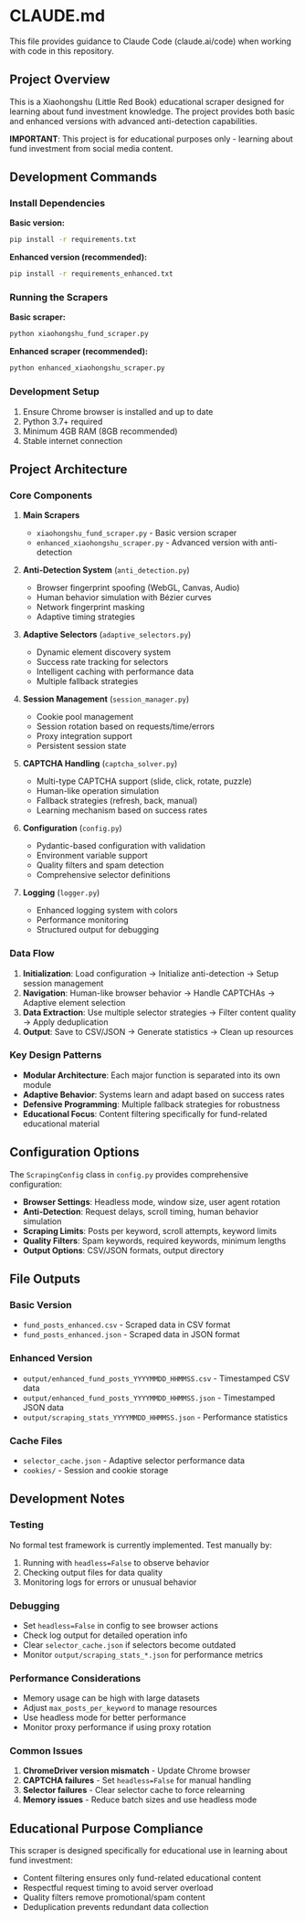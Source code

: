 # CLAUDE.md

This file provides guidance to Claude Code (claude.ai/code) when working with code in this repository.

## Project Overview

This is a Xiaohongshu (Little Red Book) educational scraper designed for learning about fund investment knowledge. The project provides both basic and enhanced versions with advanced anti-detection capabilities.

**IMPORTANT**: This project is for educational purposes only - learning about fund investment from social media content.

## Development Commands

### Install Dependencies

**Basic version:**
```bash
pip install -r requirements.txt
```

**Enhanced version (recommended):**
```bash
pip install -r requirements_enhanced.txt
```

### Running the Scrapers

**Basic scraper:**
```bash
python xiaohongshu_fund_scraper.py
```

**Enhanced scraper (recommended):**
```bash
python enhanced_xiaohongshu_scraper.py
```

### Development Setup

1. Ensure Chrome browser is installed and up to date
2. Python 3.7+ required
3. Minimum 4GB RAM (8GB recommended)
4. Stable internet connection

## Project Architecture

### Core Components

1. **Main Scrapers**
   - `xiaohongshu_fund_scraper.py` - Basic version scraper
   - `enhanced_xiaohongshu_scraper.py` - Advanced version with anti-detection

2. **Anti-Detection System** (`anti_detection.py`)
   - Browser fingerprint spoofing (WebGL, Canvas, Audio)
   - Human behavior simulation with Bézier curves
   - Network fingerprint masking
   - Adaptive timing strategies

3. **Adaptive Selectors** (`adaptive_selectors.py`)
   - Dynamic element discovery system
   - Success rate tracking for selectors
   - Intelligent caching with performance data
   - Multiple fallback strategies

4. **Session Management** (`session_manager.py`)
   - Cookie pool management
   - Session rotation based on requests/time/errors
   - Proxy integration support
   - Persistent session state

5. **CAPTCHA Handling** (`captcha_solver.py`)
   - Multi-type CAPTCHA support (slide, click, rotate, puzzle)
   - Human-like operation simulation
   - Fallback strategies (refresh, back, manual)
   - Learning mechanism based on success rates

6. **Configuration** (`config.py`)
   - Pydantic-based configuration with validation
   - Environment variable support
   - Quality filters and spam detection
   - Comprehensive selector definitions

7. **Logging** (`logger.py`)
   - Enhanced logging system with colors
   - Performance monitoring
   - Structured output for debugging

### Data Flow

1. **Initialization**: Load configuration → Initialize anti-detection → Setup session management
2. **Navigation**: Human-like browser behavior → Handle CAPTCHAs → Adaptive element selection
3. **Data Extraction**: Use multiple selector strategies → Filter content quality → Apply deduplication
4. **Output**: Save to CSV/JSON → Generate statistics → Clean up resources

### Key Design Patterns

- **Modular Architecture**: Each major function is separated into its own module
- **Adaptive Behavior**: Systems learn and adapt based on success rates
- **Defensive Programming**: Multiple fallback strategies for robustness
- **Educational Focus**: Content filtering specifically for fund-related educational material

## Configuration Options

The `ScrapingConfig` class in `config.py` provides comprehensive configuration:

- **Browser Settings**: Headless mode, window size, user agent rotation
- **Anti-Detection**: Request delays, scroll timing, human behavior simulation
- **Scraping Limits**: Posts per keyword, scroll attempts, keyword limits
- **Quality Filters**: Spam keywords, required keywords, minimum lengths
- **Output Options**: CSV/JSON formats, output directory

## File Outputs

### Basic Version
- `fund_posts_enhanced.csv` - Scraped data in CSV format
- `fund_posts_enhanced.json` - Scraped data in JSON format

### Enhanced Version
- `output/enhanced_fund_posts_YYYYMMDD_HHMMSS.csv` - Timestamped CSV data
- `output/enhanced_fund_posts_YYYYMMDD_HHMMSS.json` - Timestamped JSON data
- `output/scraping_stats_YYYYMMDD_HHMMSS.json` - Performance statistics

### Cache Files
- `selector_cache.json` - Adaptive selector performance data
- `cookies/` - Session and cookie storage

## Development Notes

### Testing
No formal test framework is currently implemented. Test manually by:
1. Running with `headless=False` to observe behavior
2. Checking output files for data quality
3. Monitoring logs for errors or unusual behavior

### Debugging
- Set `headless=False` in config to see browser actions
- Check log output for detailed operation info
- Clear `selector_cache.json` if selectors become outdated
- Monitor `output/scraping_stats_*.json` for performance metrics

### Performance Considerations
- Memory usage can be high with large datasets
- Adjust `max_posts_per_keyword` to manage resources
- Use headless mode for better performance
- Monitor proxy performance if using proxy rotation

### Common Issues
1. **ChromeDriver version mismatch** - Update Chrome browser
2. **CAPTCHA failures** - Set `headless=False` for manual handling
3. **Selector failures** - Clear selector cache to force relearning
4. **Memory issues** - Reduce batch sizes and use headless mode

## Educational Purpose Compliance

This scraper is designed specifically for educational use in learning about fund investment:
- Content filtering ensures only fund-related educational content
- Respectful request timing to avoid server overload
- Quality filters remove promotional/spam content
- Deduplication prevents redundant data collection